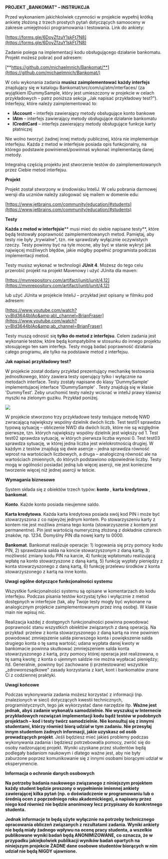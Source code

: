 **PROJEKT „BANKOMAT&quot; – INSTRUKCJA**

Przed wykonaniem jakichkolwiek czynności w projekcie wypełnij krótką ankietę złożoną z trzech prostych pytań dotyczących samooceny w zakresie umiejętności programowania i testowania. Link do ankiety:

[https://forms.gle/6DoyZfzuY1skFt7N8](https://forms.gle/6DoyZfzuY1skFt7N8)

Zadanie polega na implementacji kodu obsługującego działanie bankomatu. Projekt możesz pobrać pod adresem:

[**https://github.com/michaelmnich/Bankomat/**](https://github.com/michaelmnich/Bankomat/)

W celu wykonania zadania **musisz zaimplementować każdy interfejs** znajdujący się w katalogu Bankomat/src/com/uj/atm/interfaces/ (za wyjątkiem IDummySample, który jest umieszczony w projekcie w celach przykładowych – patrz poniższa sekcja „Jak napisać przykładowy test?&quot;). Interfejsy, które należy zaimplementować to:

- **IAccount** – interfejs zawierający metody obsługujące konto bankowe
- **IAtm** – interfejs zawierający metody obsługujące działanie bankomatu
- **ICreditCard** – interfejs zawierający metody obsługujące funkcje karty płatniczej

Nie wolno tworzyć żadnej innej metody publicznej, która nie implementuje interfejsu.  Każda z metod w interfejsie posiada opis funkcjonalny, na którego podstawie powinieneś/powinnaś wykonać implementację danej metody.

Integralną częścią projektu jest stworzenie testów do zaimplementowanych przez Ciebie metod interfejsu.

**Projekt**

Projekt został stworzony w środowisku InteliJ. W celu pobrania darmowej wersji dla uczniów należy zalogować się mailem w domenie edu:

[https://www.jetbrains.com/community/education/#students](https://www.jetbrains.com/community/education/#students)

**Testy**

**Każda z metod w interfejsie**** musi mieć do siebie napisane testy**, które będą testowały poprawność zaimplementowanych metod. Pamiętaj, aby testy nie były „trywialne&quot;, tzn. nie sprawdzały wyłącznie oczywistych rzeczy. Testy powinny być na tyle mocne, aby być w stanie wykryć jak najwięcej możliwych błędów, jakie mógłby popełnić programista podczas implementacji metod.

Testy musisz wykonać w technologii  **JUnit 4**. Możesz do tego celu przerobić projekt na projekt Mavenowy i użyć JUnita dla maven:

[https://mvnrepository.com/artifact/junit/junit/4.12](https://mvnrepository.com/artifact/junit/junit/4.12)

lub użyć JUnita w projekcie InteliJ – przykład jest opisany w filmiku pod adresem:

[https://www.youtube.com/watch?v=Bld3644bIAo&amp;ab\_channel=BrianFraser](https://www.youtube.com/watch?v=Bld3644bIAo&amp;ab_channel=BrianFraser)

Testy muszą odnosić się  **tylko do metod z interfejsu**. Celem zadania jest wykonanie testów, które będą kompatybilne w stosunku do innego projektu stosującego ten sam interfejs.  Testy mogą badać poprawność działania całego programu, ale tylko na podstawie metod z interfejsu.

**Jak napisać przykładowy test?**

W projekcie został dodany przykład prezentujący mechanikę testowania jednostkowego, który zawiera testy operujący tylko i wyłącznie na metodach interface. Testy zostały napisane do klasy &#39;DummySample&#39; implementujacej interface &#39;IDummySample&#39; . Testy znajdują się w klasie &#39;DummyTest&#39;. Zeby uruchomić testy należy wcisnać w inteliJ prawy klawisz myszki na zielonym guziku. Przykład poniżej.

![](RackMultipart20210324-4-1escqv1_html_736fc5d81fc555f0.png)

W projekcie stworzono trzy przykładowe testy testujące metodę NWD zwracającą największy wspólny dzielnik dwóch liczb. Test test01 sprawdza typową sytuację – obliczenie NWD dla dwóch liczb, które nie są względnie pierwsze, tzn. których największy wspólny dzielnik jest większy od 1. Test test02 sprawdza sytuację, w których pierwsza liczba wynosi 0. Test test03 sprawdza sytuację, w której jedna liczba jest wielokrotnością drugiej. W każdym z testów znajdują się dwie asercje – jedna sprawdza równość wprost na wartościach liczbowych, a druga – analogiczną równość ale na wartościach zmiennych, do których podstawiono odpowiednie liczby. Testy mogą w ogólności posiadać jedną lub więcej asercji, nie jest konieczne tworzenie więcej niż jednej asercji w teście.

**Wymagania biznesowe**

System składa się z obiektów trzech typów: **konto** , **karta kredytowa** , **bankomat**.

**Konto**. Każde konto posiada nieujemne saldo.

**Karta kredytowa**. Każda karta kredytowa posiada swój kod PIN i może być stowarzyszona z co najwyżej jednym kontem. Po stowarzyszeniu karty z kontem nie jest możliwa zmiana tego konta (stowarzyszenie z kontem jest permanentne). Pin jest wartością numeryczną złożoną z dokładnie czterech znaków, np. 1234. Domyślny PIN dla nowej karty to 0000.

**Bankomat**. Bankomat realizuje operacje: 1) logowania się przy pomocy kodu PIN, 2) sprawdzania salda na koncie stowarzyszonym z daną kartą, 3) możliwość zmiany kodu PIN na karcie, 4) funkcję wpłatomatu realizującą wpłatę na konto stowarzyszone z daną kartą, 5) funkcję wypłaty pieniędzy z konta stowarzyszonego z daną kartą, 6) funkcję przelewu środków z konta stowarzyszonego z kartą na inne konto.

**Uwagi ogólne dotyczące funkcjonalności systemu**

Wszystkie funkcjonalności systemu są opisane w komentarzach do kodu interfejsu. Podczas pisania testów korzystaj tylko i wyłącznie z metod dostępnych w interfejsie (tak, aby Twoje testy mogły być wykonane na analogicznym projekcie zaimplementowanym przez inną osobę). W klasie main nie wpisuj nic.

Realizacja każdej z dostępnych funkcjonalności powinna powodować poprawność stanu wszystkich obiektów związanych z daną operacją. Na przykład: przelew z konta stowarzyszonego z daną kartą na inne powinien powodować zmniejszenie salda pierwszego konta i powiększenie salda drugiego konta o tę samą wartość; udana wypłata danej kwoty w bankomacie powinna skutkować zmniejszeniem salda konta stowarzyszonego z kartą, przy pomocy której operacja jest realizowana, o tę samą kwotę; z konta o ujemnym saldzie nie można wypłacać pieniędzy; itd. Generalnie, powinny być zachowane (i przetestowane) wszystkie „zdroworozsądkowe&quot; zasady korzystania z kart, kont i bankomatów znane Ci z codziennej praktyki.

**Uwagi końcowe**

Podczas wykonywania zadania możesz korzystać z informacji (np. znalezionych w sieci) dotyczących kwestii technicznych, programistycznych, tego jak wykorzystać dane narzędzie itp. **Ważne jest jednak, abyś zadanie wykonał/a samodzielnie. Nie wyszukuj w Internecie przykładowych rozwiązań implementacji kodu bądź testów w podobnych projektach – kod i testy twórz samodzielnie. Nie konsultuj się z innymi studentami, którzy również biorą udział w tym zadaniu. Nie przesyłaj innym studentom żadnych informacji, jakie uzyskasz od osób prowadzących projekt**. Jeśli będziesz mieć jakieś problemy podczas wykonywania zadania i będziesz potrzebował/a pomocy, zwróć się do osoby nadzorującej projekt. Wyniki uzyskane przez studentów będą podlegały badaniom naukowym i dlatego ważne jest, aby nie były zaburzone poprzez komunikowanie się z innymi osobami biorącymi udział w eksperymencie.

**Informacja o ochronie danych osobowych**

**Na potrzeby badania naukowego związanego z niniejszym projektem każdy student będzie proszony o wypełnienie imiennej ankiety zawierającej kilka pytań (np. o doświadczenie w programowaniu lub o średnią ocen z poprzedniego roku akademickiego), a napisany przez niego kod również nie będzie anonimowy lecz przypisany do konkretnego studenta.**

**Jednak informacje te będą użyte wyłącznie na potrzeby technicznego opracowania obliczeń związanych z rezultatami zadania. Wyniki ankiety nie będą miały żadnego wpływu na ocenę pracy studenta, a wszelkie publikowane wyniki badań będą ANONIMIZOWANE, co oznacza, że w przypadku jakiejkolwiek publikacji wyników badań opartych na niniejszym projekcie ŻADNE dane osobowe studentów biorących w nim udział nie będą NIGDY ujawnione.**
